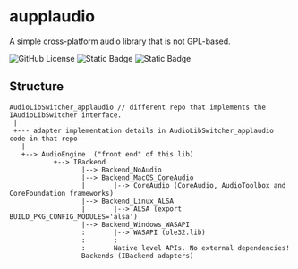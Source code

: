 # aupplaudio
A simple cross-platform audio library that is not GPL-based.

![GitHub License](https://img.shields.io/github/license/razterizer/applaudio?color=blue)
![Static Badge](https://img.shields.io/badge/linkage-header_only-yellow)
![Static Badge](https://img.shields.io/badge/C%2B%2B-20-yellow)

## Structure

```
AudioLibSwitcher_applaudio // different repo that implements the IAudioLibSwitcher interface.
 |
 +--- adapter implementation details in AudioLibSwitcher_applaudio code in that repo ---
   |
   +--> AudioEngine  ("front end" of this lib)
           +--> IBackend
                  |--> Backend_NoAudio
                  |--> Backend_MacOS_CoreAudio
                  |       |--> CoreAudio (CoreAudio, AudioToolbox and CoreFoundation frameworks)
                  |--> Backend_Linux_ALSA
                  |       |--> ALSA (export BUILD_PKG_CONFIG_MODULES='alsa')
                  |--> Backend_Windows_WASAPI
                  :       |--> WASAPI (ole32.lib)
                  :       :
                  :       Native level APIs. No external dependencies!
                  Backends (IBackend adapters)
                  
```
